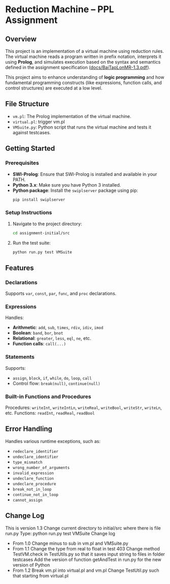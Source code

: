 # Reduction Machine – PPL Assignment
## Overview
This project is an implementation of a virtual machine using reduction rules. The virtual machine reads a program written in prefix notation, interprets it using **Prolog**, and simulates execution based on the syntax and semantics defined in the assignment specification ([docs/BaiTapLonMR-1.3.pdf](docs/BaiTapLonMR-1.3.pdf)).

This project aims to enhance understanding of **logic programming** and how fundamental programming constructs (like expressions, function calls, and control structures) are executed at a low level.

## File Structure
- `vm.pl`: The Prolog implementation of the virtual machine.
- `virtual.pl`: trigger vm.pl
- `VMSuite.py`: Python script that runs the virtual machine and tests it against testcases.

## Getting Started
### Prerequisites
- **SWI-Prolog**: Ensure that SWI-Prolog is installed and available in your PATH.
- **Python 3.x**: Make sure you have Python 3 installed.
- **Python package**: Install the `swiplserver` package using pip:
  ```bash
  pip install swiplserver
  ```
### Setup Instructions
1. Navigate to the project directory:
   ```bash
   cd assignment-initial/src
   ```
2. Run the test suite:
   ```bash
   python run.py test VMSuite
   ```

## Features
### Declarations
Supports `var`, `const`, `par`, `func`, and `proc` declarations.
### Expressions
Handles:
- **Arithmetic**: `add`, `sub`, `times`, `rdiv`, `idiv`, `imod`
- **Boolean**: `band`, `bor`, `bnot`
- **Relational**: `greater`, `less`, `eql`, `ne`, etc.
- **Function calls**: `call(...)`
### Statements
Supports:
- `assign`, `block`, `if`, `while`, `do`, `loop`, `call`
- Control flow: `break(null)`, `continue(null)`
### Built-in Functions and Procedures
Procedures: `writeInt`, `writeIntLn`, `writeReal`, `writeBool`, `writeStr`, `writeLn`, etc.
Functions: `readInt`, `readReal`, `readBool`
## Error Handling
Handles various runtime exceptions, such as:
- `redeclare_identifier`
- `undeclare_identifier`
- `type_mismatch`
- `wrong_number_of_arguments`       
- `invalid_expression`
- `undeclare_function`
- `undeclare_procedure`
- `break_not_in_loop`
- `continue_not_in_loop`
- `cannot_assign`

## Change Log
This is version 1.3
Change current directory to initial/src where there is file run.py
Type: python run.py test VMSuite
Change log
- From 1.0
Change minus to sub in vm.pl and VMSuite.py
- From 1.1
Change the type from real to float in test 403 
Change method TestVM.check in TestUtils.py so that it saves input string to files in folder testcases
Add the version of function getAndTest in run.py for the new version of Python
- From 1.2
Break vm.pl into virtual.pl and vm.pl
Change TestUtil.py such that starting from virtual.pl




